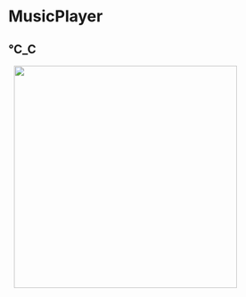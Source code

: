 # MusicPlayer
## ℃_C
<img src="https://github.com/AugustToko/MusicPlayer/blob/master/app/Screenshot/Screenshot_1.png" width="400" align="left" hspace="10">
